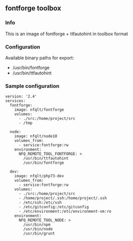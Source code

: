 ## fontforge toolbox

### Info
This is an image of fontforge + ttfautohint  in toolbox format

### Configuration
Available binary paths for export:

- /usr/bin/fontforge
- /usr/bin/ttfautohint


### Sample configuration
```
version: '2.4'
services:
  fontforge:
    image: nfqlt/fontforge
    volumes:
      - ./src:/home/project/src
      - /tmp
  
  node:
    image: nfqlt/node10
    volumes_from:
      - service:fontforge:rw
    environment:
      NFQ_REMOTE_TOOL_FONTFORGE: >
        /usr/bin/ttfautohint
        /usr/bin/fontforge
  
  dev:
    image: nfqlt/php73-dev
    volumes_from:
      - service:fontforge:rw
    volumes:
      - ./src:/home/project/src
      - /home/project/.ssh:/home/project/.ssh
      - /etc/ssh:/etc/ssh
      - /etc/gitconfig:/etc/gitconfig
      - /etc/environment:/etc/environment-vm:ro
    environment:
      NFQ_REMOTE_TOOL_NODE: >
        /usr/bin/npm
        /usr/bin/node
        /usr/bin/grunt
```

